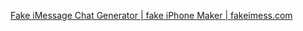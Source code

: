 
[Fake iMessage Chat Generator | fake iPhone Maker | fakeimess.com](https://www.fakeimess.com/generator)
